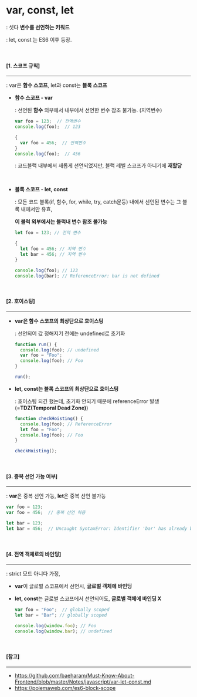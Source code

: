 # var, const, let

: 셋다 **변수를 선언하는 키워드**

: let, const 는 ES6 이후 등장.

<br>

#### [1. 스코프 규칙]

---

: var은 **함수 스코프**, let과 const는 **블록 스코프**

- **함수 스코프 - var**

  : 선언된 **함수** 외부에서 내부에서 선언한 변수 참조 불가능. (지역변수)

  ```js
  var foo = 123;  // 전역변수
  console.log(foo);  // 123
  
  {
  	var foo = 456;  // 전역변수
  }
  console.log(foo);  // 456
  ```

  : 코드블럭 내부에서 새롭게 선언되었지만, 블럭 레벨 스코프가 아니기에 **재할당**

  <br>

- **블록 스코프 - let, const**

  : 모든 코드 블록(if, 함수, for, while, try, catch문등) 내에서 선언된 변수는 그 블록 내에서만 유효, 

  **이 블럭 외부에서는 블럭내 변수 참조 불가능**

  ```js
  let foo = 123; // 전역 변수
  
  {
    let foo = 456; // 지역 변수
    let bar = 456; // 지역 변수
  }
  
  console.log(foo); // 123
  console.log(bar); // ReferenceError: bar is not defined
  ```

  <br>

#### [2. 호이스팅]

----

- **var은 함수 스코프의 최상단으로 호이스팅**

  : 선언되어 값 정해지기 전에는 undefined로 초기화

  ```js
  function run() {
    console.log(foo); // undefined
    var foo = "Foo";
    console.log(foo); // Foo
  }
  
  run();
  ```

- **let, const는 블록 스코프의 최상단으로 호이스팅**

  : 호이스팅 되긴 했는데, 초기화 안되기 때문에 referenceError 발생 (=**TDZ(Temporal Dead Zone)**)

  ```js
  function checkHoisting() {
    console.log(foo); // ReferenceError
    let foo = "Foo";
    console.log(foo); // Foo
  }
  
  checkHoisting();
  ```

  <br>

#### [3. 중복 선언 가능 여부]

----

: **var**은 중복 선언 가능, **let**은 중복 선언 불가능

```js
var foo = 123;
var foo = 456;  // 중복 선언 허용

let bar = 123;
let bar = 456;  // Uncaught SyntaxError: Identifier 'bar' has already been declared
```

<br>

#### [4. 전역 객체로의 바인딩]

----

: strict 모드 아니다 가정,

- **var**이 글로벌 스코프에서 선언시, **글로벌 객체에 바인딩**

- **let, const**는 글로벌 스코프에서 선언되어도, **글로벌 객체에 바인딩 X**

  ```js
  var foo = "Foo";  // globally scoped
  let bar = "Bar"; // globally scoped
  
  console.log(window.foo); // Foo
  console.log(window.bar); // undefined
  ```

<br>

#### [참고]

---

- https://github.com/baeharam/Must-Know-About-Frontend/blob/master/Notes/javascript/var-let-const.md
- https://poiemaweb.com/es6-block-scope

